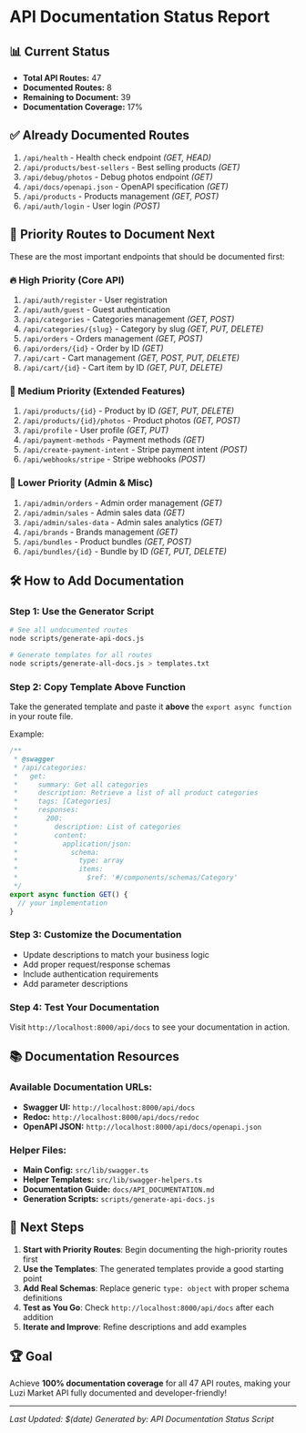 # API Documentation Status Report

## 📊 Current Status

- **Total API Routes:** 47
- **Documented Routes:** 8  
- **Remaining to Document:** 39
- **Documentation Coverage:** 17%

## ✅ Already Documented Routes

1. `/api/health` - Health check endpoint *(GET, HEAD)*
2. `/api/products/best-sellers` - Best selling products *(GET)*  
3. `/api/debug/photos` - Debug photos endpoint *(GET)*
4. `/api/docs/openapi.json` - OpenAPI specification *(GET)*
5. `/api/products` - Products management *(GET, POST)*
6. `/api/auth/login` - User login *(POST)*

## 🚧 Priority Routes to Document Next

These are the most important endpoints that should be documented first:

### 🔥 High Priority (Core API)
1. `/api/auth/register` - User registration
2. `/api/auth/guest` - Guest authentication
3. `/api/categories` - Categories management *(GET, POST)*
4. `/api/categories/{slug}` - Category by slug *(GET, PUT, DELETE)*
5. `/api/orders` - Orders management *(GET, POST)*
6. `/api/orders/{id}` - Order by ID *(GET)*
7. `/api/cart` - Cart management *(GET, POST, PUT, DELETE)*
8. `/api/cart/{id}` - Cart item by ID *(GET, PUT, DELETE)*

### 🔶 Medium Priority (Extended Features)
1. `/api/products/{id}` - Product by ID *(GET, PUT, DELETE)*
2. `/api/products/{id}/photos` - Product photos *(GET, POST)*
3. `/api/profile` - User profile *(GET, PUT)*
4. `/api/payment-methods` - Payment methods *(GET)*
5. `/api/create-payment-intent` - Stripe payment intent *(POST)*
6. `/api/webhooks/stripe` - Stripe webhooks *(POST)*

### 🔸 Lower Priority (Admin & Misc)
1. `/api/admin/orders` - Admin order management *(GET)*
2. `/api/admin/sales` - Admin sales data *(GET)*
3. `/api/admin/sales-data` - Admin sales analytics *(GET)*
4. `/api/brands` - Brands management *(GET)*
5. `/api/bundles` - Product bundles *(GET, POST)*
6. `/api/bundles/{id}` - Bundle by ID *(GET, PUT, DELETE)*

## 🛠️ How to Add Documentation

### Step 1: Use the Generator Script
```bash
# See all undocumented routes
node scripts/generate-api-docs.js

# Generate templates for all routes
node scripts/generate-all-docs.js > templates.txt
```

### Step 2: Copy Template Above Function
Take the generated template and paste it **above** the `export async function` in your route file.

Example:
```typescript
/**
 * @swagger
 * /api/categories:
 *   get:
 *     summary: Get all categories
 *     description: Retrieve a list of all product categories
 *     tags: [Categories]
 *     responses:
 *       200:
 *         description: List of categories
 *         content:
 *           application/json:
 *             schema:
 *               type: array
 *               items:
 *                 $ref: '#/components/schemas/Category'
 */
export async function GET() {
  // your implementation
}
```

### Step 3: Customize the Documentation
- Update descriptions to match your business logic
- Add proper request/response schemas
- Include authentication requirements
- Add parameter descriptions

### Step 4: Test Your Documentation
Visit `http://localhost:8000/api/docs` to see your documentation in action.

## 📚 Documentation Resources

### Available Documentation URLs:
- **Swagger UI:** `http://localhost:8000/api/docs`
- **Redoc:** `http://localhost:8000/api/docs/redoc`  
- **OpenAPI JSON:** `http://localhost:8000/api/docs/openapi.json`

### Helper Files:
- **Main Config:** `src/lib/swagger.ts`
- **Helper Templates:** `src/lib/swagger-helpers.ts`
- **Documentation Guide:** `docs/API_DOCUMENTATION.md`
- **Generation Scripts:** `scripts/generate-api-docs.js`

## 🎯 Next Steps

1. **Start with Priority Routes**: Begin documenting the high-priority routes first
2. **Use the Templates**: The generated templates provide a good starting point
3. **Add Real Schemas**: Replace generic `type: object` with proper schema definitions
4. **Test as You Go**: Check `http://localhost:8000/api/docs` after each addition
5. **Iterate and Improve**: Refine descriptions and add examples

## 🏆 Goal

Achieve **100% documentation coverage** for all 47 API routes, making your Luzi Market API fully documented and developer-friendly!

---

*Last Updated: $(date)*
*Generated by: API Documentation Status Script* 